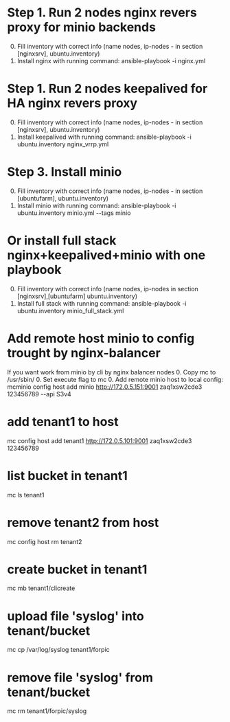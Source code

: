 # Step 1. Run 2 nodes nginx revers proxy for minio backends
0. Fill inventory with correct info (name nodes, ip-nodes - in section [nginxsrv], ubuntu.inventory)
0. Install nginx with running command: ansible-playbook -i nginx.yml

# Step 1. Run 2 nodes keepalived for HA nginx revers proxy
0. Fill inventory with correct info (name nodes, ip-nodes - in section [nginxsrv], ubuntu.inventory)
0. Install keepalived with running command: ansible-playbook -i ubuntu.inventory nginx_vrrp.yml

# Step 3. Install minio
0. Fill inventory with correct info (name nodes, ip-nodes - in section [ubuntufarm], ubuntu.inventory)
0. Install minio with running command: ansible-playbook -i ubuntu.inventory minio.yml --tags minio

# Or install full stack nginx+keepalived+minio with one playbook
0. Fill inventory with correct info (name nodes, ip-nodes in section [nginxsrv],[ubuntufarm] ubuntu.inventory)
0. Install full stack with running command: ansible-playbook -i ubuntu.inventory minio_full_stack.yml

# Add remote host minio to config trought by nginx-balancer
If you want work from minio by cli by nginx balancer nodes
0. Copy mc to /usr/sbin/
0. Set execute flag to mc
0. Add remote minio host to local config:  mcminio config host add minio http://172.0.5.151:9001 zaq1xsw2cde3 123456789 --api S3v4 

# add tenant1 to host
mc config host add tenant1 http://172.0.5.101:9001 zaq1xsw2cde3 123456789

# list bucket in tenant1
mc ls tenant1

# remove tenant2 from host
mc config host rm tenant2

# create bucket in tenant1
mc mb tenant1/clicreate

# upload file 'syslog' into tenant/bucket
mc cp /var/log/syslog tenant1/forpic

# remove file 'syslog' from tenant/bucket
mc rm tenant1/forpic/syslog
